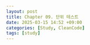 ```yaml
---
layout: post
title: Chapter 09. 단위 테스트
date: 2025-03-15 14:52 +09:00
categories: [Study, CleanCode]
tags: [study]     
---
```

